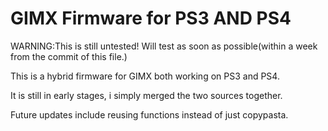 GIMX Firmware for PS3 AND PS4
====
WARNING:This is still untested! Will test as soon as possible(within a week from the commit of this file.)

This is a hybrid firmware for GIMX both working on PS3 and PS4.

It is still in early stages, i simply merged the two sources together.

Future updates include reusing functions instead of just copypasta.
